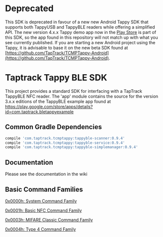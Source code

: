 # Deprecated
This SDK is deprecated in favour of a new new Android Tappy SDK that supports both TappyUSB and TappyBLE readers while offering a simplified API. The new version 4.x.x Tappy demo app now in the [Play Store](https://play.google.com/store/apps/details?id=com.taptrack.bletappyexample) is part of this SDK, so the app found in this repository will not match up with what you see currently published. If you are starting a new Android project using the Tappy, it is advisable to base it on the new beta SDK found at [https://github.com/TapTrack/TCMPTappy-Android](https://github.com/TapTrack/TCMPTappy-Android).

# Taptrack Tappy BLE SDK
This project provides a standard SDK for interfacing with a TapTrack TappyBLE NFC reader. The 'app' module contains the source for the version 3.x.x editions of the TappyBLE example app found at 
https://play.google.com/store/apps/details?id=com.taptrack.bletappyexample

## Common Gradle Dependencies
```groovy
compile 'com.taptrack.tcmptappy:tappyble-scanner:0.9.4'
compile 'com.taptrack.tcmptappy:tappyble-service:0.9.4'
compile 'com.taptrack.tcmptappy:tappyble-simplemanager:0.9.4'
```

## Documentation
Please see the documentation in the wiki

## Basic Command Families

[0x0000h: System Command Family](https://github.com/TapTrack/System-Command-Family)

[0x0001h: Basic NFC Command Family](https://github.com/TapTrack/BasicNfc-Command-Family)

[0x0003h: MIFARE Classic Command Family](https://github.com/TapTrack/MifareClassic-Command-Family)

[0x0004h: Type 4 Command Family](https://github.com/TapTrack/Type4-Command-Family)

